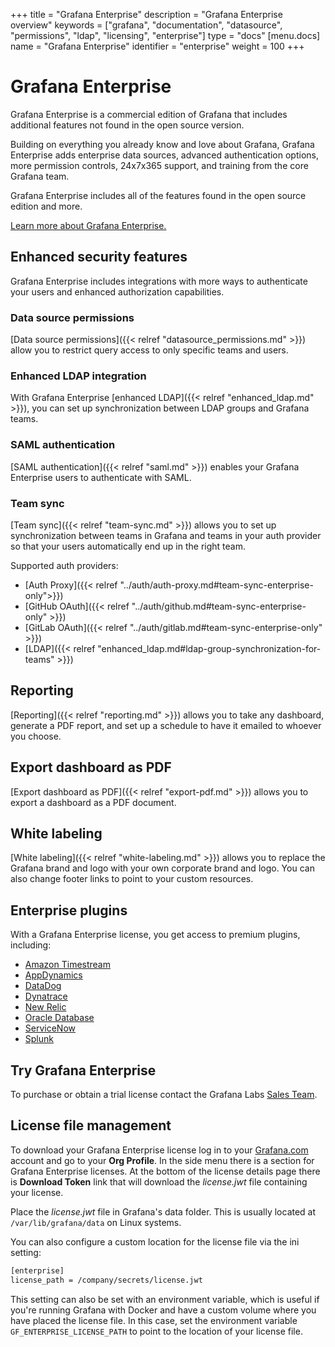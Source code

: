 +++
title = "Grafana Enterprise"
description = "Grafana Enterprise overview"
keywords = ["grafana", "documentation", "datasource", "permissions", "ldap", "licensing", "enterprise"]
type = "docs"
[menu.docs]
name = "Grafana Enterprise"
identifier = "enterprise"
weight = 100
+++

# Grafana Enterprise

Grafana Enterprise is a commercial edition of Grafana that includes additional features not found in the open source version.

Building on everything you already know and love about Grafana, Grafana Enterprise adds enterprise data sources, advanced authentication options, more permission controls, 24x7x365 support, and training from the core Grafana team.

Grafana Enterprise includes all of the features found in the open source edition and more.

[Learn more about Grafana Enterprise.](https://grafana.com/enterprise)

## Enhanced security features

Grafana Enterprise includes integrations with more ways to authenticate your users and enhanced authorization capabilities.

### Data source permissions

[Data source permissions]({{< relref "datasource_permissions.md" >}}) allow you to restrict query access to only specific teams and users.

### Enhanced LDAP integration

With Grafana Enterprise [enhanced LDAP]({{< relref "enhanced_ldap.md" >}}), you can set up synchronization between LDAP groups and Grafana teams.

### SAML authentication

[SAML authentication]({{< relref "saml.md" >}}) enables your Grafana Enterprise users to authenticate with SAML.

### Team sync

[Team sync]({{< relref "team-sync.md" >}}) allows you to set up synchronization between teams in Grafana and teams in your auth provider so that your users automatically end up in the right team.

Supported auth providers:

* [Auth Proxy]({{< relref "../auth/auth-proxy.md#team-sync-enterprise-only">}})
* [GitHub OAuth]({{< relref "../auth/github.md#team-sync-enterprise-only" >}})
* [GitLab OAuth]({{< relref "../auth/gitlab.md#team-sync-enterprise-only" >}})
* [LDAP]({{< relref "enhanced_ldap.md#ldap-group-synchronization-for-teams" >}})

## Reporting

[Reporting]({{< relref "reporting.md" >}}) allows you to take any dashboard, generate a PDF report, and set up a schedule to have it emailed to whoever you choose.

## Export dashboard as PDF

[Export dashboard as PDF]({{< relref "export-pdf.md" >}}) allows you to export a dashboard as a PDF document.

## White labeling

[White labeling]({{< relref "white-labeling.md" >}}) allows you to replace the Grafana brand and logo with your own corporate brand and logo. You can also change footer links to point to your custom resources.

## Enterprise plugins

With a Grafana Enterprise license, you get access to premium plugins, including:

* [Amazon Timestream](https://grafana.com/plugins/grafana-timestream-datasource)
* [AppDynamics](https://grafana.com/plugins/dlopes7-appdynamics-datasource)
* [DataDog](https://grafana.com/plugins/grafana-datadog-datasource)
* [Dynatrace](https://grafana.com/plugins/grafana-dynatrace-datasource)
* [New Relic](https://grafana.com/plugins/grafana-newrelic-datasource)
* [Oracle Database](https://grafana.com/plugins/grafana-oracle-datasource)
* [ServiceNow](https://grafana.com/grafana/plugins/grafana-servicenow-datasource)
* [Splunk](https://grafana.com/plugins/grafana-splunk-datasource)

## Try Grafana Enterprise

To purchase or obtain a trial license contact the Grafana Labs [Sales Team](https://grafana.com/contact?about=support&topic=Grafana%20Enterprise).

## License file management

To download your Grafana Enterprise license log in to your [Grafana.com](https://grafana.com) account and go to your **Org Profile**. In the side menu there is a section for Grafana Enterprise licenses. At the bottom of the license details page there is **Download Token** link that will download the *license.jwt* file containing your license.

Place the *license.jwt* file in Grafana's data folder. This is usually located at `/var/lib/grafana/data` on Linux systems.

You can also configure a custom location for the license file via the ini setting:

```bash
[enterprise]
license_path = /company/secrets/license.jwt
```

This setting can also be set with an environment variable, which is useful if you're running Grafana with Docker and have a custom volume where you have placed the license file. In this case, set the environment variable `GF_ENTERPRISE_LICENSE_PATH` to point to the location of your license file.
